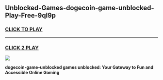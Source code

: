 
## Unblocked-Games-dogecoin-game-unblocked-Play-Free-9ql9p
<h3>
<a href="https://premium76.site?title=dogecoin-game-unblocked&ref=17A">CLICK TO PLAY</a></h3>
<hr>

<h3>
<a href="https://premium76.site?title=dogecoin-game-unblocked&ref=17A">CLICK 2 PLAY</a>
  
</h3>

<a href="https://premium76.site?title=dogecoin-game-unblocked&ref=17A"><img src="https://clearcache.store/games.png"></a>


**dogecoin-game-unblocked games unblocked: Your Gateway to Fun and Accessible Online Gaming**
